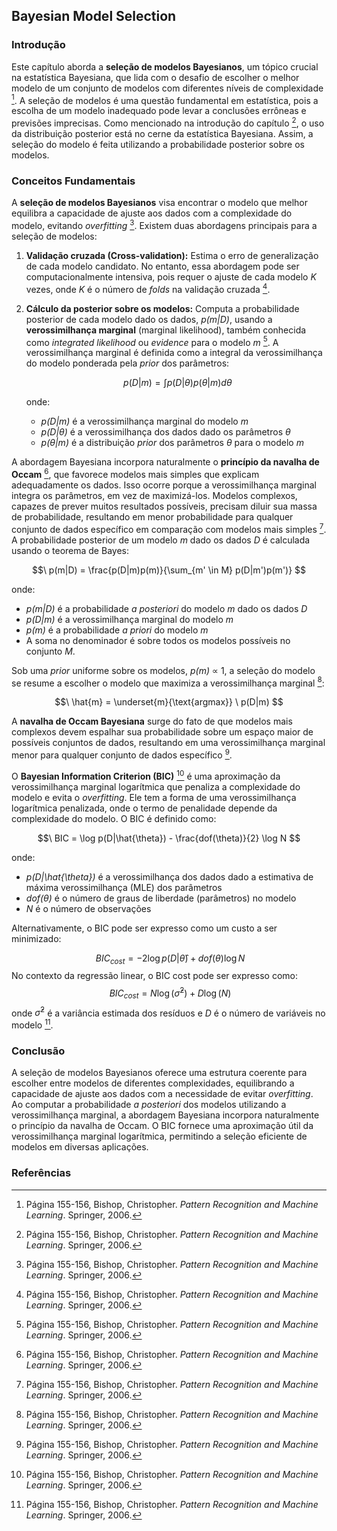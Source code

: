 ## Bayesian Model Selection

### Introdução
Este capítulo aborda a **seleção de modelos Bayesianos**, um tópico crucial na estatística Bayesiana, que lida com o desafio de escolher o melhor modelo de um conjunto de modelos com diferentes níveis de complexidade [^1]. A seleção de modelos é uma questão fundamental em estatística, pois a escolha de um modelo inadequado pode levar a conclusões errôneas e previsões imprecisas. Como mencionado na introdução do capítulo [^1], o uso da distribuição posterior está no cerne da estatística Bayesiana. Assim, a seleção do modelo é feita utilizando a probabilidade posterior sobre os modelos.

### Conceitos Fundamentais

A **seleção de modelos Bayesianos** visa encontrar o modelo que melhor equilibra a capacidade de ajuste aos dados com a complexidade do modelo, evitando *overfitting* [^1]. Existem duas abordagens principais para a seleção de modelos:

1.  **Validação cruzada (Cross-validation):** Estima o erro de generalização de cada modelo candidato. No entanto, essa abordagem pode ser computacionalmente intensiva, pois requer o ajuste de cada modelo *K* vezes, onde *K* é o número de *folds* na validação cruzada [^1].
2.  **Cálculo da posterior sobre os modelos:** Computa a probabilidade posterior de cada modelo dado os dados, *p(m|D)*, usando a **verossimilhança marginal** (marginal likelihood), também conhecida como *integrated likelihood* ou *evidence* para o modelo *m* [^1]. A verossimilhança marginal é definida como a integral da verossimilhança do modelo ponderada pela *prior* dos parâmetros:

    $$\
    p(D|m) = \int p(D|\theta)p(\theta|m)d\theta
    $$

    onde:

    *   *p(D|m)* é a verossimilhança marginal do modelo *m*
    *   *p(D|θ)* é a verossimilhança dos dados dado os parâmetros *θ*
    *   *p(θ|m)* é a distribuição *prior* dos parâmetros *θ* para o modelo *m*

A abordagem Bayesiana incorpora naturalmente o **princípio da navalha de Occam** [^1], que favorece modelos mais simples que explicam adequadamente os dados. Isso ocorre porque a verossimilhança marginal integra os parâmetros, em vez de maximizá-los. Modelos complexos, capazes de prever muitos resultados possíveis, precisam diluir sua massa de probabilidade, resultando em menor probabilidade para qualquer conjunto de dados específico em comparação com modelos mais simples [^1].
A probabilidade posterior de um modelo *m* dado os dados *D* é calculada usando o teorema de Bayes:

$$\
p(m|D) = \frac{p(D|m)p(m)}{\sum_{m' \in M} p(D|m')p(m')}
$$

onde:

*   *p(m|D)* é a probabilidade *a posteriori* do modelo *m* dado os dados *D*
*   *p(D|m)* é a verossimilhança marginal do modelo *m*
*   *p(m)* é a probabilidade *a priori* do modelo *m*
*   A soma no denominador é sobre todos os modelos possíveis no conjunto *M*.

Sob uma *prior* uniforme sobre os modelos, *p(m)* ∝ 1, a seleção do modelo se resume a escolher o modelo que maximiza a verossimilhança marginal [^1]:

$$\
\hat{m} = \underset{m}{\text{argmax}} \ p(D|m)
$$

A **navalha de Occam Bayesiana** surge do fato de que modelos mais complexos devem espalhar sua probabilidade sobre um espaço maior de possíveis conjuntos de dados, resultando em uma verossimilhança marginal menor para qualquer conjunto de dados específico [^1].

O **Bayesian Information Criterion (BIC)** [^1] é uma aproximação da verossimilhança marginal logarítmica que penaliza a complexidade do modelo e evita o *overfitting*. Ele tem a forma de uma verossimilhança logarítmica penalizada, onde o termo de penalidade depende da complexidade do modelo. O BIC é definido como:

$$\
BIC = \log p(D|\hat{\theta}) - \frac{dof(\theta)}{2} \log N
$$

onde:

*   *p(D|\hat{\theta})* é a verossimilhança dos dados dado a estimativa de máxima verossimilhança (MLE) dos parâmetros
*   *dof(θ)* é o número de graus de liberdade (parâmetros) no modelo
*   *N* é o número de observações

Alternativamente, o BIC pode ser expresso como um custo a ser minimizado:

$$\
BIC_{cost} = -2 \log p(D|\hat{\theta}) + dof(\theta) \log N
$$
No contexto da regressão linear, o BIC cost pode ser expresso como:
$$\
BIC_{cost} = N \log(\hat{\sigma}^2) + D \log(N)
$$
onde $\hat{\sigma}^2$ é a variância estimada dos resíduos e $D$ é o número de variáveis no modelo [^1].

### Conclusão

A seleção de modelos Bayesianos oferece uma estrutura coerente para escolher entre modelos de diferentes complexidades, equilibrando a capacidade de ajuste aos dados com a necessidade de evitar *overfitting*. Ao computar a probabilidade *a posteriori* dos modelos utilizando a verossimilhança marginal, a abordagem Bayesiana incorpora naturalmente o princípio da navalha de Occam. O BIC fornece uma aproximação útil da verossimilhança marginal logarítmica, permitindo a seleção eficiente de modelos em diversas aplicações.

### Referências
[^1]: Página 155-156, Bishop, Christopher. *Pattern Recognition and Machine Learning*. Springer, 2006.
<!-- END -->
